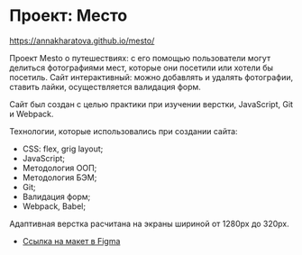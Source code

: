 # Проект: Место

 https://annakharatova.github.io/mesto/

Проект Mesto о путешествиях: с его помощью пользователи могут делиться фотографиями мест, которые они посетили или хотели бы посетиль.
Сайт интерактивный: можно добавлять и удалять фотографии, ставить лайки, осуществляется валидация форм.

Сайт был создан с целью практики при изучении верстки, JavaScript, Git и Webpack.

Технологии, которые использовались при создании сайта:

* СSS: flex, grig layout;
* JavaScript;
* Методология ООП;
* Методология БЭМ;
* Git;
* Валидация форм;
* Webpack, Babel;

Адаптивная верстка расчитана на экраны шириной от 1280px до 320px.

* [Ссылка на макет в Figma](https://www.figma.com/file/2cn9N9jSkmxD84oJik7xL7/JavaScript.-Sprint-4?node-id=0%3A1)


